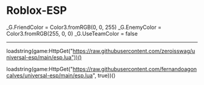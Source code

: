 # Roblox-ESP




_G.FriendColor = Color3.fromRGB(0, 0, 255)
_G.EnemyColor = Color3.fromRGB(255, 0, 0)
_G.UseTeamColor = false

--------------------------------------------------------------------

loadstring(game:HttpGet("https://raw.githubusercontent.com/zeroisswag/universal-esp/main/esp.lua"))()

loadstring(game:HttpGet("https://raw.githubusercontent.com/fernandoagoncalves/universal-esp/main/esp.lua", true))()
